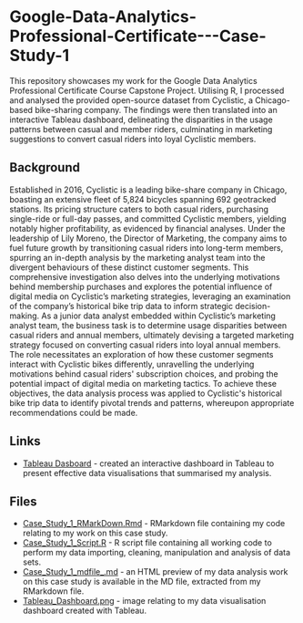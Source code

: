 # Google-Data-Analytics-Professional-Certificate---Case-Study-1
This repository showcases my work for the Google Data Analytics Professional Certificate Course Capstone Project. Utilising R, I processed and analysed the provided open-source dataset from Cyclistic, a Chicago-based bike-sharing company. The findings were then translated into an interactive Tableau dashboard, delineating the disparities in the usage patterns between casual and member riders, culminating in marketing suggestions to convert casual riders into loyal Cyclistic members.

## Background
Established in 2016, Cyclistic is a leading bike-share company in Chicago, boasting an extensive fleet of 5,824 bicycles spanning 692 geotracked stations. Its pricing structure caters to both casual riders, purchasing single-ride or full-day passes, and committed Cyclistic members, yielding notably higher profitability, as evidenced by financial analyses. Under the leadership of Lily Moreno, the Director of Marketing, the company aims to fuel future growth by transitioning casual riders into long-term members, spurring an in-depth analysis by the marketing analyst team into the divergent behaviours of these distinct customer segments. This comprehensive investigation also delves into the underlying motivations behind membership purchases and explores the potential influence of digital media on Cyclistic’s marketing strategies, leveraging an examination of the company’s historical bike trip data to inform strategic decision-making. As a junior data analyst embedded within Cyclistic’s marketing analyst team, the business task is to determine usage disparities between casual riders and annual members, ultimately devising a targeted marketing strategy focused on converting casual riders into loyal annual members. The role necessitates an exploration of how these customer segments interact with Cyclistic bikes differently, unravelling the underlying motivations behind casual riders' subscription choices, and probing the potential impact of digital media on marketing tactics. To achieve these objectives, the data analysis process was applied to Cyclistic's historical bike trip data to identify pivotal trends and patterns, whereupon appropriate recommendations could be made.

## Links

* [Tableau Dasboard](https://public.tableau.com/views/GoogleCapstoneProjectCaseStudy1FinalVersion/TableauDashboard?:language=en-US&:display_count=n&:origin=viz_share_link) - created an interactive dashboard in Tableau to present effective data visualisations that summarised my analysis.

## Files

* [Case_Study_1_RMarkDown.Rmd](https://github.com/DylanBai4028/Google-Data-Analytics-Professional-Certificate---Case-Study-1/blob/main/Case_Study_1_RMarkDown.Rmd) - RMarkdown file containing my code relating to my work on this case study.
* [Case_Study_1_Script.R](https://github.com/DylanBai4028/Google-Data-Analytics-Professional-Certificate---Case-Study-1/blob/main/Case_Study_1_Script.R) - R script file containing all working code to perform my data importing, cleaning, manipulation and analysis of data sets.
* [Case_Study_1_mdfile_.md](https://github.com/DylanBai4028/Google-Data-Analytics-Professional-Certificate---Case-Study-1/blob/main/Case_Study_1_mdfile_.md) - an HTML preview of my data analysis work on this case study is available in the MD file, extracted from my RMarkdown file.
* [Tableau_Dashboard.png](https://github.com/DylanBai4028/Google-Data-Analytics-Professional-Certificate---Case-Study-1/blob/main/Tableau_Dashboard.png) - image relating to my data visualisation dashboard created with Tableau.
